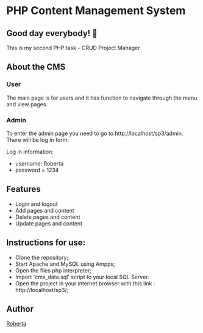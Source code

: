 # PHP Content Management System


## Good day everybody! 👋
This is my second PHP task - CRUD Project Manager

## About the CMS
### User
The main page is for users and it has function to navigate through the menu and view pages.
### Admin
To enter the admin page you need to go to http://localhost/sp3/admin. 
There will be log in form:

Log in information:
  - username: Roberta
  - password = 1234
## Features 
- Login and logout
- Add pages and content
- Delete pages and content
- Update pages and content

## Instructions for use:

  - Clone the repository;
  - Start Apache and MySQL using Ampps;
  - Open the files php interpreter;
  - Import 'cms_data.sql' script to your local SQL Server.
  - Open the project in your internet browser with this link : http://localhost/sp3/;

## Author

[Roberta](https://github.com/Roberta2020)
